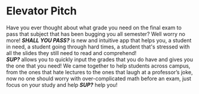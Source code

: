 # Elevator Pitch

Have you ever thought about what grade you need on the final exam to pass that subject that has been bugging you all semester?
Well worry no more! ***SHALL YOU PASS?*** is new and intuitive app that helps you, a student in need, a student going through hard times, a student that's stressed with all the slides they still need to read and comprehend!\
***SUP?*** allows you to quickly input the grades that you do have and gives you the one that you need!
We came together to help students across campus, from the ones that hate lectures to the ones that laugh at a professor’s joke, now no one should worry with over-complicated math before an exam, just focus on your study and help ***SUP?*** help you!
